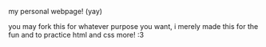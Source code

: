 my personal webpage! (yay)

you may fork this for whatever purpose you want, i merely made this for the fun and to practice html and css more! :3